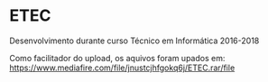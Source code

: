 # ETEC
Desenvolvimento durante curso Técnico em Informática 2016-2018

Como facilitador do upload, os aquivos foram upados em:
https://www.mediafire.com/file/jnustcjhfgokq6j/ETEC.rar/file
